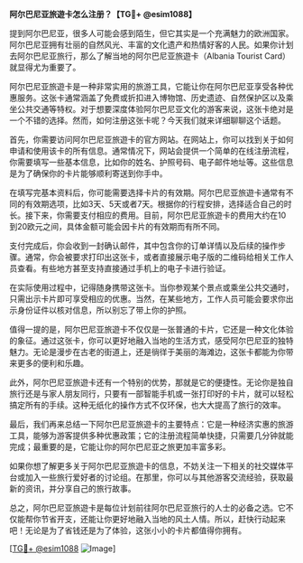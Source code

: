 **阿尔巴尼亚旅遊卡怎么注册？【TG💪+ @esim1088】**

提到阿尔巴尼亚，很多人可能会感到陌生，但它其实是一个充满魅力的欧洲国家。阿尔巴尼亚拥有壮丽的自然风光、丰富的文化遗产和热情好客的人民。如果你计划去阿尔巴尼亚旅行，那么了解当地的阿尔巴尼亚旅遊卡（Albania Tourist Card）就显得尤为重要了。

阿尔巴尼亚旅遊卡是一种非常实用的旅游工具，它能让你在阿尔巴尼亚享受各种优惠服务。这张卡通常涵盖了免费或折扣进入博物馆、历史遗迹、自然保护区以及乘坐公共交通等特权。对于想要深度体验阿尔巴尼亚文化的游客来说，这张卡绝对是一个不错的选择。然而，如何注册这张卡呢？今天我们就来详细聊聊这个话题。

首先，你需要访问阿尔巴尼亚旅遊卡的官方网站。在网站上，你可以找到关于如何申请和使用该卡的所有信息。通常情况下，网站会提供一个简单的在线注册流程，你需要填写一些基本信息，比如你的姓名、护照号码、电子邮件地址等。这些信息是为了确保你的卡片能够顺利寄送到你手中。

在填写完基本资料后，你可能需要选择卡片的有效期。阿尔巴尼亚旅遊卡通常有不同的有效期选项，比如3天、5天或者7天。根据你的行程安排，选择适合自己的时长。接下来，你需要支付相应的费用。目前，阿尔巴尼亚旅遊卡的费用大约在10到20欧元之间，具体金额可能会因卡片的有效期而有所不同。

支付完成后，你会收到一封确认邮件，其中包含你的订单详情以及后续的操作步骤。通常，你会被要求打印出这张卡，或者直接展示电子版的二维码给相关工作人员查看。有些地方甚至支持直接通过手机上的电子卡进行验证。

在实际使用过程中，记得随身携带这张卡。当你参观某个景点或乘坐公共交通时，只需出示卡片即可享受相应的优惠。当然，在某些地方，工作人员可能会要求你出示身份证件以核对信息，所以别忘了带上你的护照。

值得一提的是，阿尔巴尼亚旅遊卡不仅仅是一张普通的卡片，它还是一种文化体验的象征。通过这张卡，你可以更好地融入当地的生活方式，感受阿尔巴尼亚的独特魅力。无论是漫步在古老的街道上，还是徜徉于美丽的海滩边，这张卡都能为你带来更多的便利和乐趣。

此外，阿尔巴尼亚旅遊卡还有一个特别的优势，那就是它的便捷性。无论你是独自旅行还是与家人朋友同行，只要有一部智能手机或一张打印好的卡片，就可以轻松搞定所有的手续。这种无纸化的操作方式不仅环保，也大大提高了旅行的效率。

最后，我们再来总结一下阿尔巴尼亚旅遊卡的主要特点：它是一种经济实惠的旅游工具，能够为游客提供多种优惠政策；它的注册流程简单快捷，只需要几分钟就能完成；最重要的是，它能让你的阿尔巴尼亚之旅更加丰富多彩。

如果你想了解更多关于阿尔巴尼亚旅遊卡的信息，不妨关注一下相关的社交媒体平台或加入一些旅行爱好者的讨论组。在那里，你可以与其他游客交流经验，获取最新的资讯，并分享自己的旅行故事。

总之，阿尔巴尼亚旅遊卡是每位计划前往阿尔巴尼亚旅行的人士的必备之选。它不仅能帮你节省开支，还能让你更好地融入当地的风土人情。所以，赶快行动起来吧！无论是为了省钱还是为了体验，这张小小的卡片都值得你拥有。

[[TG💪+ @esim1088](https://t.me/s/esim1088) ![Image](https://i.postimg.cc/4NQfJmqS/Snipaste-2025-05-13-00-14-12.png)]